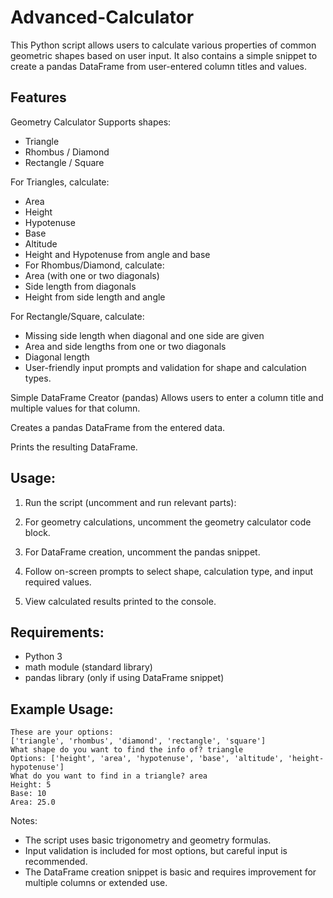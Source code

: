 # Advanced-Calculator
This Python script allows users to calculate various properties of common geometric shapes based on user input. It also contains a simple snippet to create a pandas DataFrame from user-entered column titles and values.

## Features
Geometry Calculator
Supports shapes:
- Triangle
- Rhombus / Diamond
- Rectangle / Square

For Triangles, calculate:
- Area
- Height
- Hypotenuse
- Base
- Altitude
- Height and Hypotenuse from angle and base
- For Rhombus/Diamond, calculate:
- Area (with one or two diagonals)
- Side length from diagonals
- Height from side length and angle

For Rectangle/Square, calculate:
- Missing side length when diagonal and one side are given
- Area and side lengths from one or two diagonals
- Diagonal length
- User-friendly input prompts and validation for shape and calculation types.

Simple DataFrame Creator (pandas)
Allows users to enter a column title and multiple values for that column.

Creates a pandas DataFrame from the entered data.

Prints the resulting DataFrame.

## Usage:
1. Run the script (uncomment and run relevant parts):

2. For geometry calculations, uncomment the geometry calculator code block.

3. For DataFrame creation, uncomment the pandas snippet.

4. Follow on-screen prompts to select shape, calculation type, and input required values.

5. View calculated results printed to the console.

## Requirements:
- Python 3
- math module (standard library)
- pandas library (only if using DataFrame snippet)

## Example Usage:
~~~
These are your options:
['triangle', 'rhombus', 'diamond', 'rectangle', 'square']
What shape do you want to find the info of? triangle
Options: ['height', 'area', 'hypotenuse', 'base', 'altitude', 'height-hypotenuse']
What do you want to find in a triangle? area
Height: 5
Base: 10
Area: 25.0
~~~

Notes: 
- The script uses basic trigonometry and geometry formulas.
- Input validation is included for most options, but careful input is recommended.
- The DataFrame creation snippet is basic and requires improvement for multiple columns or extended use.


